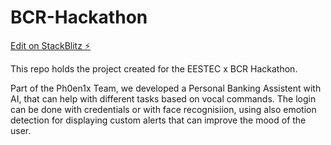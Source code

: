 # BCR-Hackathon

[Edit on StackBlitz ⚡️](https://stackblitz.com/edit/stackblitz-starters-lzzdo9)

This repo holds the project created for the EESTEC x BCR Hackathon.

Part of the Ph0en1x Team, we developed a Personal Banking Assistent with AI, that can help with different tasks based on vocal commands.
The login can be done with credentials or with face recognisiion, using also emotion detection for displaying custom alerts that can improve the mood of the user.
